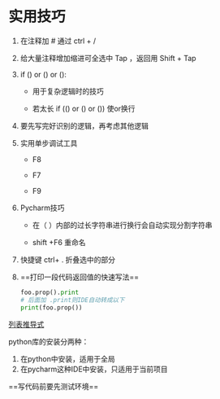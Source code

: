 # 实用技巧

1. 在注释加 # 通过 ctrl + / 

2. 给大量注释增加缩进可全选中 Tap ，返回用 Shift + Tap

3. if () or () or ():

	- 用于复杂逻辑时的技巧

	- 若太长 if (() or () or ())  使or换行

 4. 要先写完好识别的逻辑，再考虑其他逻辑

 5. 实用单步调试工具

	- F8

	- F7

	- F9

 6. Pycharm技巧

	- 在（ ）内部的过长字符串进行换行会自动实现分割字符串

	- shift +F6 重命名

7. 快捷键 ctrl+ . 折叠选中的部分

8. ==打印一段代码返回值的快速写法==

   ```python
   foo.prop().print  
   # 后面加 .print则IDE自动转成以下
   print(foo.prop())
   ```

   

[列表推导式](%E5%88%97%E8%A1%A8%E6%8E%A8%E5%AF%BC%E5%BC%8F.md)

python库的安装分两种：

1. 在python中安装，适用于全局
2. 在pycharm这种IDE中安装，只适用于当前项目



==写代码前要先测试环境==



